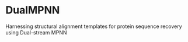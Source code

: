 # DualMPNN
Harnessing structural alignment templates for protein sequence recovery using Dual-stream MPNN
